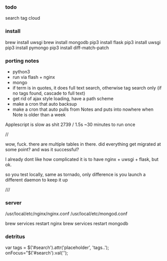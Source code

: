 ### todo
search
tag cloud

### install

brew install uwsgi
brew install mongodb
pip3 install flask
pip3 install uwsgi
pip3 install pymongo
pip3 install diff-match-patch


### porting notes
- python3
- run via flash + nginx
- mongo
- if term is in quotes, it does full text search, otherwise tag search only (if no tags found, cascade to full text)
- get rid of ajax style loading, have a path scheme
- make a cron that auto backsup
- make a cron that auto pulls from Notes and puts into nowhere when Note is older than a week

Applescript is slow as shit
2739 / 1.5s
~30 minutes to run once


//

wow, fuck. there are multiple tables in there. did everything get migrated at some point? and was it successful?

I already dont like how complicated it is to have nginx + uwsgi + flask, but ok.

so you test locally, same as tornado, only difference is you launch a different daemon to keep it up


///


### server

/usr/local/etc/nginx/nginx.conf 
/usr/local/etc/mongod.conf

brew services restart nginx
brew services restart mongodb


### detritus

var tags = $('#search').attr('placeholder', 'tags..');
onFocus="$('#search').val('');